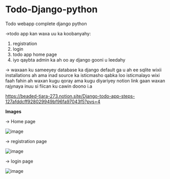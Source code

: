 # Todo-Django-python
Todo webapp complete django python 

->todo app kan waxa uu ka koobanyahy:
1. registration
2. login
3. todo app home page
4. iyo qaybta admin ka ah oo ay django gooni u leedahy

-> waxaan ku sameeyey database ka django default ga u ah ee sqlite
wixii installations ah ama inad source ka isticmasho qabka loo isticmalayo wixi faah fahin ah waxan kugu qoray ama kugu diyariyey notion link gaan
waxan rajynaya inuu si fiican ku cawin doono i.a

https://beaded-tiara-273.notion.site/Django-todo-app-steps-127afddcff928029949bf96fa97043f5?pvs=4

**Images**

-> Home page

![image](https://github.com/user-attachments/assets/aa9c05c2-b6bd-4ca2-8549-42d5639fff4a)

-> registration page

![image](https://github.com/user-attachments/assets/dd69833b-2fef-47d8-b404-b66636121937)

-> login page

![image](https://github.com/user-attachments/assets/68b49cf8-17df-4ab5-bec0-fe2703b21397)
